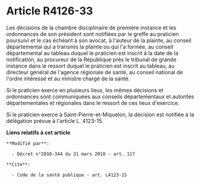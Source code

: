 # Article R4126-33

Les décisions de la chambre disciplinaire de première instance et les ordonnances de son président sont notifiées par le
greffe au praticien poursuivi et le cas échéant à son avocat, à l'auteur de la plainte, au conseil départemental qui a
transmis la plainte ou qui l'a formée, au conseil départemental au tableau duquel le praticien est inscrit à la date de la
notification, au procureur de la République près le tribunal de grande instance dans le ressort duquel le praticien est
inscrit au tableau, au directeur général de l'agence régionale de santé, au conseil national de l'ordre intéressé et au
ministre chargé de la santé. 

Si le praticien exerce en plusieurs lieux, les mêmes décisions et ordonnances sont communiquées aux conseils départementaux
et autorités départementales et régionales dans le ressort de ces lieux d'exercice. 

Si le praticien exerce à Saint-Pierre-et-Miquelon, la décision est notifiée à la délégation prévue à l'article L. 4123-15.

**Liens relatifs à cet article**

	**Modifié par**:

	  - Décret n°2010-344 du 31 mars 2010 - art. 117

	**Cite**:

	  - Code de la santé publique - art. L4123-15
